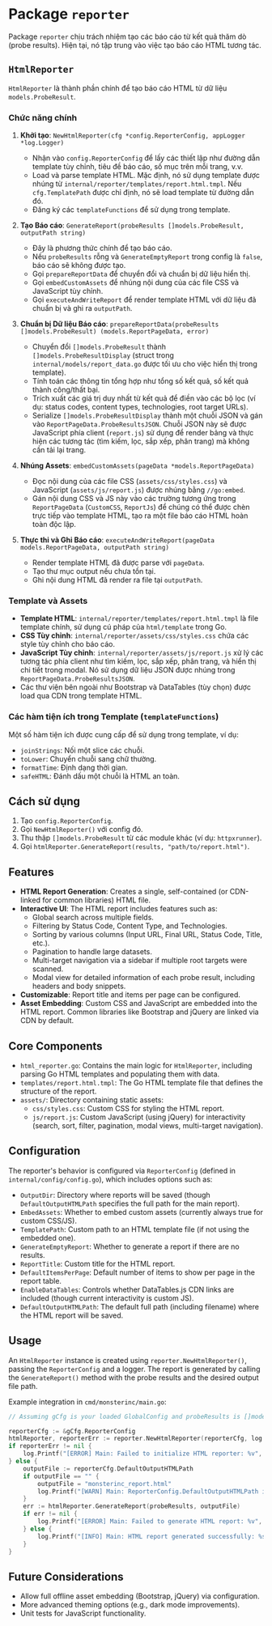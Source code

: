 # Package `reporter`

Package `reporter` chịu trách nhiệm tạo các báo cáo từ kết quả thăm dò (probe results). Hiện tại, nó tập trung vào việc tạo báo cáo HTML tương tác.

## `HtmlReporter`

`HtmlReporter` là thành phần chính để tạo báo cáo HTML từ dữ liệu `models.ProbeResult`.

### Chức năng chính

1.  **Khởi tạo**: `NewHtmlReporter(cfg *config.ReporterConfig, appLogger *log.Logger)`
    -   Nhận vào `config.ReporterConfig` để lấy các thiết lập như đường dẫn template tùy chỉnh, tiêu đề báo cáo, số mục trên mỗi trang, v.v.
    -   Load và parse template HTML. Mặc định, nó sử dụng template được nhúng từ `internal/reporter/templates/report.html.tmpl`. Nếu `cfg.TemplatePath` được chỉ định, nó sẽ load template từ đường dẫn đó.
    -   Đăng ký các `templateFunctions` để sử dụng trong template.

2.  **Tạo Báo cáo**: `GenerateReport(probeResults []models.ProbeResult, outputPath string)`
    -   Đây là phương thức chính để tạo báo cáo.
    -   Nếu `probeResults` rỗng và `GenerateEmptyReport` trong config là `false`, báo cáo sẽ không được tạo.
    -   Gọi `prepareReportData` để chuyển đổi và chuẩn bị dữ liệu hiển thị.
    -   Gọi `embedCustomAssets` để nhúng nội dung của các file CSS và JavaScript tùy chỉnh.
    -   Gọi `executeAndWriteReport` để render template HTML với dữ liệu đã chuẩn bị và ghi ra `outputPath`.

3.  **Chuẩn bị Dữ liệu Báo cáo**: `prepareReportData(probeResults []models.ProbeResult) (models.ReportPageData, error)`
    -   Chuyển đổi `[]models.ProbeResult` thành `[]models.ProbeResultDisplay` (struct trong `internal/models/report_data.go` được tối ưu cho việc hiển thị trong template).
    -   Tính toán các thông tin tổng hợp như tổng số kết quả, số kết quả thành công/thất bại.
    -   Trích xuất các giá trị duy nhất từ kết quả để điền vào các bộ lọc (ví dụ: status codes, content types, technologies, root target URLs).
    -   Serialize `[]models.ProbeResultDisplay` thành một chuỗi JSON và gán vào `ReportPageData.ProbeResultsJSON`. Chuỗi JSON này sẽ được JavaScript phía client (`report.js`) sử dụng để render bảng và thực hiện các tương tác (tìm kiếm, lọc, sắp xếp, phân trang) mà không cần tải lại trang.

4.  **Nhúng Assets**: `embedCustomAssets(pageData *models.ReportPageData)`
    -   Đọc nội dung của các file CSS (`assets/css/styles.css`) và JavaScript (`assets/js/report.js`) được nhúng bằng `//go:embed`.
    -   Gán nội dung CSS và JS này vào các trường tương ứng trong `ReportPageData` (`CustomCSS`, `ReportJs`) để chúng có thể được chèn trực tiếp vào template HTML, tạo ra một file báo cáo HTML hoàn toàn độc lập.

5.  **Thực thi và Ghi Báo cáo**: `executeAndWriteReport(pageData models.ReportPageData, outputPath string)`
    -   Render template HTML đã được parse với `pageData`.
    -   Tạo thư mục output nếu chưa tồn tại.
    -   Ghi nội dung HTML đã render ra file tại `outputPath`.

### Template và Assets

-   **Template HTML**: `internal/reporter/templates/report.html.tmpl` là file template chính, sử dụng cú pháp của `html/template` trong Go.
-   **CSS Tùy chỉnh**: `internal/reporter/assets/css/styles.css` chứa các style tùy chỉnh cho báo cáo.
-   **JavaScript Tùy chỉnh**: `internal/reporter/assets/js/report.js` xử lý các tương tác phía client như tìm kiếm, lọc, sắp xếp, phân trang, và hiển thị chi tiết trong modal. Nó sử dụng dữ liệu JSON được nhúng trong `ReportPageData.ProbeResultsJSON`.
-   Các thư viện bên ngoài như Bootstrap và DataTables (tùy chọn) được load qua CDN trong template HTML.

### Các hàm tiện ích trong Template (`templateFunctions`)

Một số hàm tiện ích được cung cấp để sử dụng trong template, ví dụ:
-   `joinStrings`: Nối một slice các chuỗi.
-   `toLower`: Chuyển chuỗi sang chữ thường.
-   `formatTime`: Định dạng thời gian.
-   `safeHTML`: Đánh dấu một chuỗi là HTML an toàn.

## Cách sử dụng

1.  Tạo `config.ReporterConfig`.
2.  Gọi `NewHtmlReporter()` với config đó.
3.  Thu thập `[]models.ProbeResult` từ các module khác (ví dụ: `httpxrunner`).
4.  Gọi `htmlReporter.GenerateReport(results, "path/to/report.html")`.

## Features

-   **HTML Report Generation**: Creates a single, self-contained (or CDN-linked for common libraries) HTML file.
-   **Interactive UI**: The HTML report includes features such as:
    -   Global search across multiple fields.
    -   Filtering by Status Code, Content Type, and Technologies.
    -   Sorting by various columns (Input URL, Final URL, Status Code, Title, etc.).
    -   Pagination to handle large datasets.
    -   Multi-target navigation via a sidebar if multiple root targets were scanned.
    -   Modal view for detailed information of each probe result, including headers and body snippets.
-   **Customizable**: Report title and items per page can be configured.
-   **Asset Embedding**: Custom CSS and JavaScript are embedded into the HTML report. Common libraries like Bootstrap and jQuery are linked via CDN by default.

## Core Components

-   `html_reporter.go`: Contains the main logic for `HtmlReporter`, including parsing Go HTML templates and populating them with data.
-   `templates/report.html.tmpl`: The Go HTML template file that defines the structure of the report.
-   `assets/`: Directory containing static assets:
    -   `css/styles.css`: Custom CSS for styling the HTML report.
    -   `js/report.js`: Custom JavaScript (using jQuery) for interactivity (search, sort, filter, pagination, modal views, multi-target navigation).

## Configuration

The reporter's behavior is configured via `ReporterConfig` (defined in `internal/config/config.go`), which includes options such as:

-   `OutputDir`: Directory where reports will be saved (though `DefaultOutputHTMLPath` specifies the full path for the main report).
-   `EmbedAssets`: Whether to embed custom assets (currently always true for custom CSS/JS).
-   `TemplatePath`: Custom path to an HTML template file (if not using the embedded one).
-   `GenerateEmptyReport`: Whether to generate a report if there are no results.
-   `ReportTitle`: Custom title for the HTML report.
-   `DefaultItemsPerPage`: Default number of items to show per page in the report table.
-   `EnableDataTables`: Controls whether DataTables.js CDN links are included (though current interactivity is custom JS).
-   `DefaultOutputHTMLPath`: The default full path (including filename) where the HTML report will be saved.

## Usage

An `HtmlReporter` instance is created using `reporter.NewHtmlReporter()`, passing the `ReporterConfig` and a logger.
The report is generated by calling the `GenerateReport()` method with the probe results and the desired output file path.

Example integration in `cmd/monsterinc/main.go`:

```go
// Assuming gCfg is your loaded GlobalConfig and probeResults is []models.ProbeResult

reporterCfg := &gCfg.ReporterConfig
htmlReporter, reporterErr := reporter.NewHtmlReporter(reporterCfg, log.Default())
if reporterErr != nil {
    log.Printf("[ERROR] Main: Failed to initialize HTML reporter: %v", reporterErr)
} else {
    outputFile := reporterCfg.DefaultOutputHTMLPath
    if outputFile == "" {
        outputFile = "monsterinc_report.html" 
        log.Printf("[WARN] Main: ReporterConfig.DefaultOutputHTMLPath is not set. Using default: %s", outputFile)
    }
    err := htmlReporter.GenerateReport(probeResults, outputFile)
    if err != nil {
        log.Printf("[ERROR] Main: Failed to generate HTML report: %v", err)
    } else {
        log.Printf("[INFO] Main: HTML report generated successfully: %s", outputFile)
    }
}
```

## Future Considerations

-   Allow full offline asset embedding (Bootstrap, jQuery) via configuration.
-   More advanced theming options (e.g., dark mode improvements).
-   Unit tests for JavaScript functionality. 